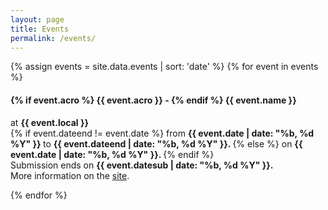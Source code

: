 ```yaml
---
layout: page
title: Events
permalink: /events/
---
```


{% assign events = site.data.events | sort: 'date' %}
{% for event in events %}
<div class="card">
<h4>
{% if event.acro %}
  <strong> {{ event.acro }} </strong> -
{% endif %}
{{ event.name }}
</h4>
at <strong> {{ event.local }} </strong>
<br>
{% if event.dateend != event.date %}
from <strong> {{ event.date | date: "%b, %d %Y" }} </strong>
 to <strong> {{ event.dateend | date: "%b, %d %Y" }}. </strong>
{% else %}
on <strong> {{ event.date | date: "%b, %d %Y" }}. </strong>
{% endif %}
<br>
Submission ends
on <strong> {{ event.datesub | date: "%b, %d %Y" }}. </strong>
<br>
More information on the
<a href="{{ event.url }}">site</a>.
</div>

{% endfor %}

